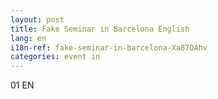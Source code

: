 ```yaml
---
layout: post
title: Fake Seminar in Barcelona English
lang: en
i18n-ref: fake-seminar-in-barcelona-Xa87OAhv
categories: event in
---
```


01 EN
